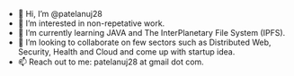 - 👋 Hi, I’m @patelanuj28
- 👀 I’m interested in non-repetative work. 
- 🌱 I’m currently learning JAVA and The InterPlanetary File System (IPFS). 
- 💞️ I’m looking to collaborate on few sectors such as Distributed Web, Security, Health and Cloud and come up with startup idea. 
- 📫 Reach out to me: patelanuj28 at gmail dot com. 

<!---
patelanuj28/patelanuj28 is a ✨ special ✨ repository because its `README.md` (this file) appears on your GitHub profile.
You can click the Preview link to take a look at your changes.
--->
